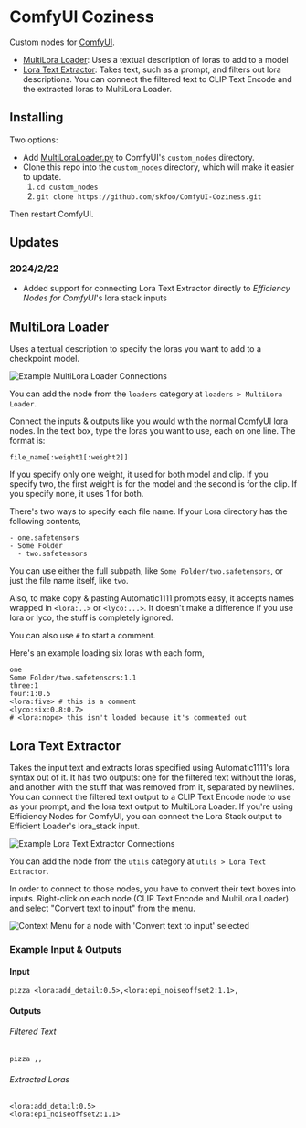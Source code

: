 # ComfyUI Coziness

Custom nodes for [ComfyUI](https://github.com/comfyanonymous/ComfyUI).

- [MultiLora Loader](#multilora-loader): Uses a textual description of loras to add to a model
- [Lora Text Extractor](#lora-text-extractor): Takes text, such as a prompt, and filters out lora descriptions. You can connect the filtered text to CLIP Text Encode and the extracted loras to MultiLora Loader.

## Installing

Two options:

- Add [MultiLoraLoader.py](MultiLoraLoader.py) to ComfyUI's `custom_nodes` directory.
- Clone this repo into the `custom_nodes` directory, which will make it easier to update.
   1. `cd custom_nodes`
   2. `git clone https://github.com/skfoo/ComfyUI-Coziness.git`

Then restart ComfyUI.

## Updates

### 2024/2/22
- Added support for connecting Lora Text Extractor directly to *Efficiency Nodes for ComfyUI*'s lora stack inputs

## MultiLora Loader

Uses a textual description to specify the loras you want to add to a checkpoint model.

![Example MultiLora Loader Connections](/docs/images/multilora-loader-connections.png)

You can add the node from the `loaders` category at `loaders > MultiLora Loader`.

Connect the inputs & outputs like you would with the normal ComfyUI lora nodes. In the text box, type the loras you want to use, each on one line. The format is:

`file_name[:weight1[:weight2]]`

If you specify only one weight, it used for both model and clip. If you specify two, the first weight is for the model and the second is for the clip. If you specify none, it uses 1 for both.

There's two ways to specify each file name. If your Lora directory has the following contents,

```
- one.safetensors
- Some Folder
  - two.safetensors
```

You can use either the full subpath, like `Some Folder/two.safetensors`, or just the file name itself, like `two`.

Also, to make copy & pasting Automatic1111 prompts easy, it accepts names wrapped in `<lora:..>` or `<lyco:...>`. It doesn't make a difference if you use lora or lyco, the stuff is completely ignored.

You can also use `#` to start a comment.

Here's an example loading six loras with each form,

```
one
Some Folder/two.safetensors:1.1
three:1
four:1:0.5
<lora:five> # this is a comment
<lyco:six:0.8:0.7>
# <lora:nope> this isn't loaded because it's commented out
```

## Lora Text Extractor

Takes the input text and extracts loras specified using Automatic1111's lora syntax out of it. It has two outputs: one for the filtered text without the loras, and another with the stuff that was removed from it, separated by newlines. You can connect the filtered text output to a CLIP Text Encode node to use as your prompt, and the lora text output to MultiLora Loader. If you're using Efficiency Nodes for ComfyUI, you can connect the Lora Stack output to Efficient Loader's lora_stack input.

![Example Lora Text Extractor Connections](/docs/images/lora-text-extractor-connections.png)

You can add the node from the `utils` category at `utils > Lora Text Extractor`.

In order to connect to those nodes, you have to convert their text boxes into inputs. Right-click on each node (CLIP Text Encode and MultiLora Loader) and select "Convert text to input" from the menu.

![Context Menu for a node with 'Convert text to input' selected](/docs/images/convert-to-input.png)

### Example Input & Outputs

#### Input

```
pizza <lora:add_detail:0.5>,<lora:epi_noiseoffset2:1.1>,
```

#### Outputs

###### Filtered Text
```
pizza ,,
```
###### Extracted Loras
```
<lora:add_detail:0.5>
<lora:epi_noiseoffset2:1.1>
```